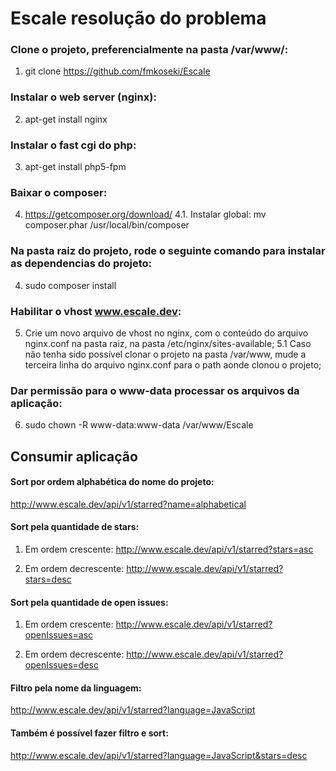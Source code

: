 Escale resolução do problema
========================

### Clone o projeto, preferencialmente na pasta /var/www/:
1. git clone https://github.com/fmkoseki/Escale

### Instalar o web server (nginx):
2. apt-get install nginx

### Instalar o fast cgi do php:
3. apt-get install php5-fpm

### Baixar o composer:
4. https://getcomposer.org/download/
    4.1. Instalar global: mv composer.phar /usr/local/bin/composer

### Na pasta raiz do projeto, rode o seguinte comando para instalar as dependencias do projeto:
4. sudo composer install

### Habilitar o vhost www.escale.dev:
5. Crie um novo arquivo de vhost no nginx, com o conteúdo do arquivo nginx.conf na pasta raiz, na pasta /etc/nginx/sites-available;
    5.1 Caso não tenha sido possível clonar o projeto na pasta /var/www, mude a terceira linha do arquivo nginx.conf para o path aonde clonou o projeto;

### Dar permissão para o www-data processar os arquivos da aplicação:
6. sudo chown -R www-data:www-data /var/www/Escale


Consumir aplicação
------------------

#### Sort por ordem alphabética do nome do projeto:
http://www.escale.dev/api/v1/starred?name=alphabetical

#### Sort pela quantidade de stars:

1. Em ordem crescente:
http://www.escale.dev/api/v1/starred?stars=asc

2. Em ordem decrescente:
http://www.escale.dev/api/v1/starred?stars=desc

#### Sort pela quantidade de open issues:

1. Em ordem crescente:
http://www.escale.dev/api/v1/starred?openIssues=asc 

2. Em ordem decrescente:
http://www.escale.dev/api/v1/starred?openIssues=desc

#### Filtro pela nome da linguagem:
http://www.escale.dev/api/v1/starred?language=JavaScript

#### Também é possível fazer filtro e sort:
http://www.escale.dev/api/v1/starred?language=JavaScript&stars=desc


